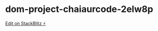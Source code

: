 # dom-project-chaiaurcode-2elw8p

[Edit on StackBlitz ⚡️](https://stackblitz.com/edit/dom-project-chaiaurcode-2elw8p)